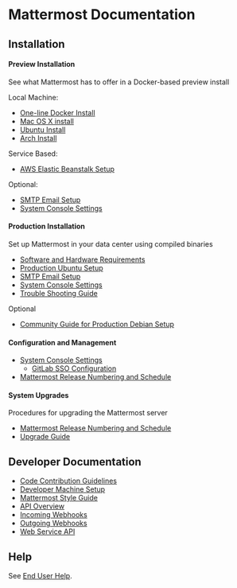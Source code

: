 # Mattermost Documentation 

## Installation 

#### Preview Installation
See what Mattermost has to offer in a Docker-based preview install

Local Machine: 
- [One-line Docker Install](install/Docker-Single-Container.md#one-line-docker-install)
- [Mac OS X install](install/Docker-Single-Container.md#mac-osx)
- [Ubuntu Install](install/Docker-Single-Container.md#ubuntu)
- [Arch Install](install/Docker-Single-Container.md#arch)

Service Based: 
- [AWS Elastic Beanstalk Setup](install/Amazon-Elastic-Beanstalk.md)

Optional:
- [SMTP Email Setup](install/SMTP-Email-Setup.md)
- [System Console Settings](install/Configuration-Settings.md)

#### Production Installation
Set up Mattermost in your data center using compiled binaries
- [Software and Hardware Requirements](install/Requirements.md)
- [Production Ubuntu Setup](install/Production-Ubuntu.md)
- [SMTP Email Setup](install/SMTP-Email-Setup.md)
- [System Console Settings](install/Configuration-Settings.md)
- [Trouble Shooting Guide](install/Troubleshooting.md)

Optional
- [Community Guide for Production Debian Setup](install/Production-Debian.md)

#### Configuration and Management 
- [System Console Settings](install/Configuration-Settings.md)
  - [GitLab SSO Configuration](integrations/Single-Sign-On/Gitlab.md) 
- [Mattermost Release Numbering and Schedule](install/Release-Numbering.md)

#### System Upgrades
Procedures for upgrading the Mattermost server
- [Mattermost Release Numbering and Schedule](install/Release-Numbering.md)
- [Upgrade Guide](install/Upgrade-Guide.md)

## Developer Documentation 

- [Code Contribution Guidelines](https://github.com/mattermost/platform/blob/master/CONTRIBUTING.md)
- [Developer Machine Setup](developer/Setup.md)
- [Mattermost Style Guide](developer/Style-Guide.md)
- [API Overview](developer/API.md)
 - [Incoming Webhooks](integrations/webhooks/Incoming-Webhooks.md) 
 - [Outgoing Webhooks](integrations/webhooks/Outgoing-Webhooks.md) 
 - [Web Service API](developer/API-Web-Service.md)

## Help

See [End User Help](help/README.md).

